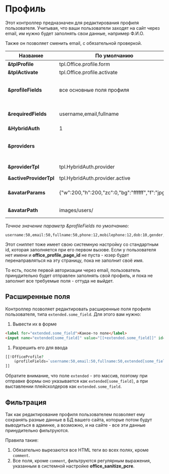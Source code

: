 # Профиль

Этот контроллер предназначен для редактирования профиля пользователя.
Учитывая, что ваши пользователи заходят на сайт через email, им нужно будет заполнять свои данные, например Ф.И.О.

Также он позволяет сменить email, с обязательной проверкой.

| Название               | По умолчанию                                     | Описание                                                                                                                                                                                                           |
| ---------------------- | ------------------------------------------------ | ------------------------------------------------------------------------------------------------------------------------------------------------------------------------------------------------------------------ |
| **&tplProfile**        | tpl.Office.profile.form                          | Чанк для вывода и редактирования профиля пользователя.                                                                                                                                                             |
| **&tplActivate**       | tpl.Office.profile.activate                      | Чанк для оформления письма активации.                                                                                                                                                                              |
| **&profileFields**     | все основные поля профиля                        | Список разрешенных для редактирования полей юзера, через запятую. Также можно указать максимальну. длину значений, через двоеточие. Например, &profileFields=`username:25,fullname:50,email`.                      |
| **&requiredFields**    | username,email,fullname                          | Список обязательных полей при редактировании. Эти поля должны быть заполнены для успешного обновления профиля. Например, &requiredFields=`username,fullname,email`.                                                |
| **&HybridAuth**        | 1                                                | Включить интеграцию с HybridAuth, если он установлен.                                                                                                                                                              |
| **&providers**         |                                                  | Список провайдеров авторизации HybridAuth, через запятую. Все доступные провайдеры находятся тут {core_path}components/hybridauth/model/hybridauth/lib/Providers/. Например, &providers=`Google,Twitter,Facebook`. |
| **&providerTpl**       | tpl.HybridAuth.provider                          | Чанк для вывода ссылки на авторизацию или привязку сервиса HybridAuth к учетной записи.                                                                                                                            |
| **&activeProviderTpl** | tpl.HybridAuth.provider.active                   | Чанк для вывода иконки привязанного сервиса HybridAuth.                                                                                                                                                            |
| **&avatarParams**      | {"w":200,"h":200,"zc":0,"bg":"ffffff","f":"jpg"} | JSON строка с параметрами конвертации аватара при помощи phpThumb. По умолчанию - "{"w":200,"h":200,"zc":0,"bg":"ffffff","f":"jpg"}".                                                                              |
| **&avatarPath**        | images/users/                                    | Директория для сохранения аватаров пользователей внутри MODX_ASSETS_PATH. По умолчанию - "images/users/".                                                                                                          |

*Точное значение параметр &profileFields по умолчанию:*

```plain
username:50,email:50,fullname:50,phone:12,mobilephone:12,dob:10,gender,address,country,city,state,zip,fax,photo,comment,website,specifiedpassword,confirmpassword
```

Этот сниппет тоже имеет свою системную настройку со стандартным id, которая заполняется при его первом вызове.
Если у пользователя нет имени и **office_profile_page_id** не пуста - юзер будет перенаправляться на эту страницу, пока не заполнит своё имя.

То есть, после первой авторизации через email, пользователь принудительно будет отправлен заполнять свой профиль, и пока не заполнит все требуемые поля - оттуда не выйдет.

## Расширенные поля

Контроллер позволяет редактировать расширенные поля профиля пользователя, типа `extended.some_field`. Для этого вам нужно:

1. Вывести их в форме

```html
<label for="extended.some_field">Какое-то поле</label>
<input name="extended[some_field]" value="[[+extended.some_field]]" id="extended.some_field">
```

1. Разрешить его для ввода

```php
[[!OfficeProfile?
    &profileFields=`username:50,email:50,fullname:50,extended[some_field]`
]]
```

Обратите внимание, что поле `extended` - это массив, поэтому при отправке формы оно указывается
как `extended[some_field]`, а при выставлении плейсхолдеров как `extended.some_field`.

## Фильтрация

Так как редактирование профиля пользователем позволяет ему сохранять разные данные в БД вашего сайта,
которые потом будут выводиться в админке, а возможно, и на сайте - все эти данные принудительно фильтруются.

Правила такие:

1. Обязательно вырезаются все HTML теги во всех полях, кроме `comment`.
2. Все поля, кроме `comment`, фильтруются регулярным выражения, указанным в системной настройке **office_sanitize_pcre**.
